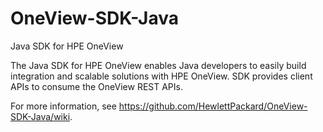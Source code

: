 # OneView-SDK-Java
Java SDK for HPE OneView

The Java SDK for HPE OneView enables Java developers to easily build integration and scalable solutions with HPE OneView. SDK provides client APIs to consume the OneView REST APIs.

For more information, see https://github.com/HewlettPackard/OneView-SDK-Java/wiki.
